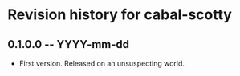 # Revision history for cabal-scotty

## 0.1.0.0 -- YYYY-mm-dd

* First version. Released on an unsuspecting world.

